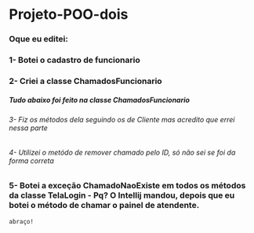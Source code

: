 # Projeto-POO-dois
### Oque eu editei:
### 1- Botei o cadastro de funcionario
### 2- Criei a classe ChamadosFuncionario
##### Tudo abaixo foi feito na classe ChamadosFuncionario
###### 3- Fiz os métodos dela seguindo os de Cliente mas acredito que errei nessa parte
###### 4- Utilizei o metódo de remover chamado pelo ID, só não sei se foi da forma correta
### 5- Botei a exceção ChamadoNaoExiste em todos os métodos da classe TelaLogin - Pq? O Intellij mandou, depois que eu botei o método de chamar o painel de atendente.
```
abraço!
```
